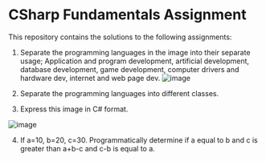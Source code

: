 # CSharp Fundamentals Assignment
This repository contains the solutions to the following assignments:
1. Separate the programming languages in the image into their separate usage; Application and program development, artificial development, database development, game development, computer drivers and hardware dev, internet and web page dev.
![image](https://user-images.githubusercontent.com/65626254/159162850-8dde1dd2-6b3e-4eb6-962b-2777d5dd169d.png)

2. Separate the programming languages into different classes.

3. Express this image in C# format.

![image](https://user-images.githubusercontent.com/65626254/159171512-75716ed2-504e-4ce0-a989-40a607e192e0.png)

4. If a=10, b=20, c=30. Programmatically determine if a equal to b and c is greater than a+b-c and c-b is equal to  a.
